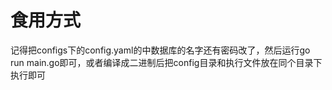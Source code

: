 # 食用方式

记得把configs下的config.yaml的中数据库的名字还有密码改了，然后运行go run main.go即可，或者编译成二进制后把config目录和执行文件放在同个目录下执行即可
